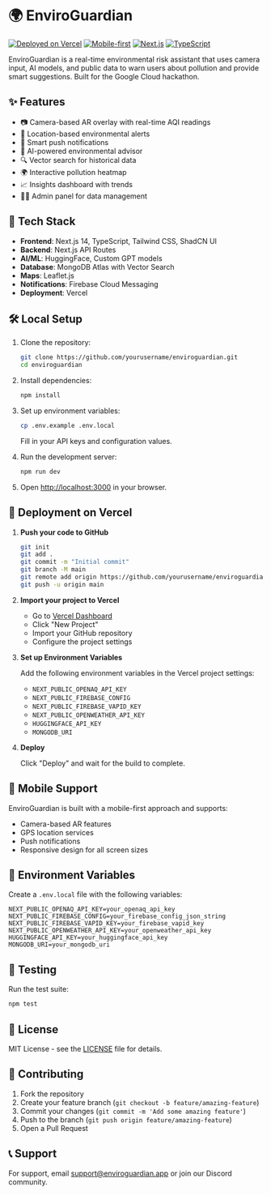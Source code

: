 # 🌍 EnviroGuardian

[![Deployed on Vercel](https://img.shields.io/badge/Deployed%20on-Vercel-black)](https://vercel.com)
[![Mobile-first](https://img.shields.io/badge/Mobile--first-Yes-green)](https://enviroguardian.app)
[![Next.js](https://img.shields.io/badge/Next.js-14.2.30-black)](https://nextjs.org)
[![TypeScript](https://img.shields.io/badge/TypeScript-5.8.3-blue)](https://www.typescriptlang.org)

EnviroGuardian is a real-time environmental risk assistant that uses camera input, AI models, and public data to warn users about pollution and provide smart suggestions. Built for the Google Cloud hackathon.

## ✨ Features

- 📷 Camera-based AR overlay with real-time AQI readings
- 📍 Location-based environmental alerts
- 🔔 Smart push notifications
- 🧠 AI-powered environmental advisor
- 🔍 Vector search for historical data
- 🌍 Interactive pollution heatmap
- 📈 Insights dashboard with trends
- 👨‍💼 Admin panel for data management

## 🚀 Tech Stack

- **Frontend**: Next.js 14, TypeScript, Tailwind CSS, ShadCN UI
- **Backend**: Next.js API Routes
- **AI/ML**: HuggingFace, Custom GPT models
- **Database**: MongoDB Atlas with Vector Search
- **Maps**: Leaflet.js
- **Notifications**: Firebase Cloud Messaging
- **Deployment**: Vercel

## 🛠️ Local Setup

1. Clone the repository:
   ```bash
   git clone https://github.com/yourusername/enviroguardian.git
   cd enviroguardian
   ```

2. Install dependencies:
   ```bash
   npm install
   ```

3. Set up environment variables:
   ```bash
   cp .env.example .env.local
   ```
   Fill in your API keys and configuration values.

4. Run the development server:
   ```bash
   npm run dev
   ```

5. Open [http://localhost:3000](http://localhost:3000) in your browser.

## 🚀 Deployment on Vercel

1. **Push your code to GitHub**

   ```bash
   git init
   git add .
   git commit -m "Initial commit"
   git branch -M main
   git remote add origin https://github.com/yourusername/enviroguardian.git
   git push -u origin main
   ```

2. **Import your project to Vercel**

   - Go to [Vercel Dashboard](https://vercel.com/dashboard)
   - Click "New Project"
   - Import your GitHub repository
   - Configure the project settings

3. **Set up Environment Variables**

   Add the following environment variables in the Vercel project settings:

   - `NEXT_PUBLIC_OPENAQ_API_KEY`
   - `NEXT_PUBLIC_FIREBASE_CONFIG`
   - `NEXT_PUBLIC_FIREBASE_VAPID_KEY`
   - `NEXT_PUBLIC_OPENWEATHER_API_KEY`
   - `HUGGINGFACE_API_KEY`
   - `MONGODB_URI`

4. **Deploy**

   Click "Deploy" and wait for the build to complete.

## 📱 Mobile Support

EnviroGuardian is built with a mobile-first approach and supports:
- Camera-based AR features
- GPS location services
- Push notifications
- Responsive design for all screen sizes

## 🔐 Environment Variables

Create a `.env.local` file with the following variables:

```env
NEXT_PUBLIC_OPENAQ_API_KEY=your_openaq_api_key
NEXT_PUBLIC_FIREBASE_CONFIG=your_firebase_config_json_string
NEXT_PUBLIC_FIREBASE_VAPID_KEY=your_firebase_vapid_key
NEXT_PUBLIC_OPENWEATHER_API_KEY=your_openweather_api_key
HUGGINGFACE_API_KEY=your_huggingface_api_key
MONGODB_URI=your_mongodb_uri
```

## 🧪 Testing

Run the test suite:
```bash
npm test
```

## 📄 License

MIT License - see the [LICENSE](LICENSE) file for details.

## 🤝 Contributing

1. Fork the repository
2. Create your feature branch (`git checkout -b feature/amazing-feature`)
3. Commit your changes (`git commit -m 'Add some amazing feature'`)
4. Push to the branch (`git push origin feature/amazing-feature`)
5. Open a Pull Request

## 📞 Support

For support, email support@enviroguardian.app or join our Discord community.
